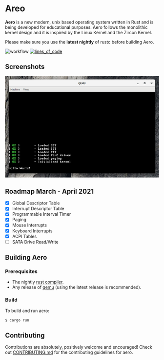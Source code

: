# Areo

**Aero** is a new modern, unix based operating system written in Rust and is being developed for educational purposes. Aero follows the monolithic kernel design and it is inspired by the Linux Kernel and the Zircon Kernel.

Please make sure you use the **latest nightly** of rustc before building Aero.

![workflow](https://github.com/Andy-Python-Programmer/aero/actions/workflows/build.yml/badge.svg)
[![lines_of_code](https://tokei.rs/b1/github/Andy-Python-Programmer/aero)](https://github.com/Andy-Python-Programmer/aero)

## Screenshots
<img src="misc/os.png">

## Roadmap March - April 2021

- [x] Global Descriptor Table
- [x] Interrupt Descriptor Table
- [x] Programmable Interval Timer
- [x] Paging
- [x] Mouse Interrupts
- [x] Keyboard Interrupts
- [x] ACPI Tables
- [ ] SATA Drive Read/Write

## Building Aero

### Prerequisites
- The nightly [rust compiler](https://www.rust-lang.org/).
- Any release of [qemu](https://www.qemu.org/) (using the latest release is recommended).

### Build
To build and run aero:

```sh
$ cargo run
```

## Contributing
Contributions are absolutely, positively welcome and encouraged! Check out [CONTRIBUTING.md](CONTRIBUTING.md) for the contributing guidelines for aero.